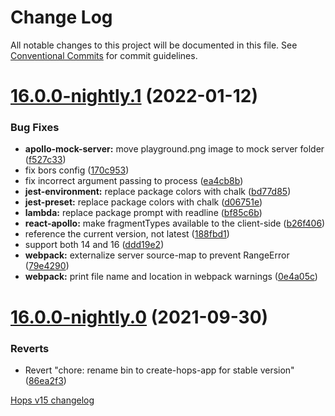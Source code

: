 # Change Log

All notable changes to this project will be documented in this file.
See [Conventional Commits](https://conventionalcommits.org) for commit guidelines.

# [16.0.0-nightly.1](https://github.com/xing/hops/compare/v16.0.0-nightly.0...v16.0.0-nightly.1) (2022-01-12)


### Bug Fixes

* **apollo-mock-server:** move playground.png image to mock server folder ([f527c33](https://github.com/xing/hops/commit/f527c33c69c21f6aa979f3811441a91622bd0f5f))
* fix bors config ([170c953](https://github.com/xing/hops/commit/170c9530547cf1dba0eba0fc993ed769679198a4))
* fix incorrect argument passing to process ([ea4cb8b](https://github.com/xing/hops/commit/ea4cb8b8a070f9fd7428f1991cfe0703d35d5039))
* **jest-environment:** replace package colors with chalk ([bd77d85](https://github.com/xing/hops/commit/bd77d8572e08ca4f372bed683c90b74aae766eba))
* **jest-preset:** replace package colors with chalk ([d06751e](https://github.com/xing/hops/commit/d06751e8ac1c86139d76a7fc30abe45e8cc62f0e))
* **lambda:** replace package prompt with readline ([bf85c6b](https://github.com/xing/hops/commit/bf85c6bd7cce9cc9c8f6969a71d1f70735005523))
* **react-apollo:** make fragmentTypes available to the client-side ([b26f406](https://github.com/xing/hops/commit/b26f406f4790b8aa03c8e14ee7916ebcccff9925))
* reference the current version, not latest ([188fbd1](https://github.com/xing/hops/commit/188fbd197538ff7261d854a30a89f58e2cccd252))
* support both 14 and 16 ([ddd19e2](https://github.com/xing/hops/commit/ddd19e25d9e94d70ee245e69cda396d776894055))
* **webpack:** externalize server source-map to prevent RangeError ([79e4290](https://github.com/xing/hops/commit/79e4290febe6316adf7ef4c17ecbd26fefc133fd))
* **webpack:** print file name and location in webpack warnings ([0e4a05c](https://github.com/xing/hops/commit/0e4a05c3c19e815cd5d40e49c19ef7a1d79ac0ac))





# [16.0.0-nightly.0](https://github.com/xing/hops/compare/v15.0.0...v16.0.0-nightly.0) (2021-09-30)


### Reverts

* Revert "chore: rename bin to create-hops-app for stable version" ([86ea2f3](https://github.com/xing/hops/commit/86ea2f3f012656da5b9d913e4fdd6a6564bbbcec))





[Hops v15 changelog](https://github.com/xing/hops/blob/v15.x/CHANGELOG.md)
